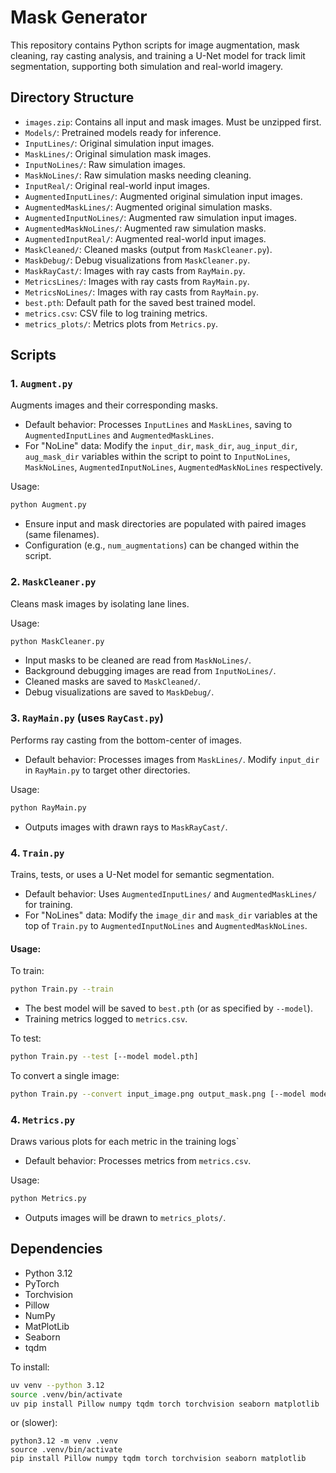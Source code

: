 # Mask Generator

This repository contains Python scripts for image augmentation, mask cleaning, ray casting analysis, and training a U-Net model for track limit segmentation, supporting both simulation and real-world imagery.

## Directory Structure

- `images.zip`: Contains all input and mask images. Must be unzipped first.
- `Models/`: Pretrained models ready for inference.
- `InputLines/`: Original simulation input images.
- `MaskLines/`: Original simulation mask images.
- `InputNoLines/`: Raw simulation images.
- `MaskNoLines/`: Raw simulation masks needing cleaning.
- `InputReal/`: Original real-world input images.
- `AugmentedInputLines/`: Augmented original simulation input images.
- `AugmentedMaskLines/`: Augmented original simulation masks.
- `AugmentedInputNoLines/`: Augmented raw simulation input images.
- `AugmentedMaskNoLines/`: Augmented raw simulation masks.
- `AugmentedInputReal/`: Augmented real-world input images.
- `MaskCleaned/`: Cleaned masks (output from `MaskCleaner.py`).
- `MaskDebug/`: Debug visualizations from `MaskCleaner.py`.
- `MaskRayCast/`: Images with ray casts from `RayMain.py`.
- `MetricsLines/`: Images with ray casts from `RayMain.py`.
- `MetricsNoLines/`: Images with ray casts from `RayMain.py`.
- `best.pth`: Default path for the saved best trained model.
- `metrics.csv`: CSV file to log training metrics.
- `metrics_plots/`: Metrics plots from `Metrics.py`.

## Scripts

### 1. `Augment.py`

Augments images and their corresponding masks.
- Default behavior: Processes `InputLines` and `MaskLines`, saving to `AugmentedInputLines` and `AugmentedMaskLines`.
- For "NoLine" data: Modify the `input_dir`, `mask_dir`, `aug_input_dir`, `aug_mask_dir` variables within the script to point to `InputNoLines`, `MaskNoLines`, `AugmentedInputNoLines`, `AugmentedMaskNoLines` respectively.

Usage:
```bash
python Augment.py
```
- Ensure input and mask directories are populated with paired images (same filenames).
- Configuration (e.g., `num_augmentations`) can be changed within the script.

### 2. `MaskCleaner.py`

Cleans mask images by isolating lane lines.

Usage:
```bash
python MaskCleaner.py
```
- Input masks to be cleaned are read from `MaskNoLines/`.
- Background debugging images are read from `InputNoLines/`.
- Cleaned masks are saved to `MaskCleaned/`.
- Debug visualizations are saved to `MaskDebug/`.

### 3. `RayMain.py` (uses `RayCast.py`)

Performs ray casting from the bottom-center of images.
- Default behavior: Processes images from `MaskLines/`. Modify `input_dir` in `RayMain.py` to target other directories.

Usage:
```bash
python RayMain.py
```
- Outputs images with drawn rays to `MaskRayCast/`.

### 4. `Train.py`

Trains, tests, or uses a U-Net model for semantic segmentation.
- Default behavior: Uses `AugmentedInputLines/` and `AugmentedMaskLines/` for training.
- For "NoLines" data: Modify the `image_dir` and `mask_dir` variables at the top of `Train.py` to `AugmentedInputNoLines` and `AugmentedMaskNoLines`.

#### Usage:

To train:
```bash
python Train.py --train
```
- The best model will be saved to `best.pth` (or as specified by `--model`).
- Training metrics logged to `metrics.csv`.

To test:
```bash
python Train.py --test [--model model.pth]
```

To convert a single image:
```bash
python Train.py --convert input_image.png output_mask.png [--model model.pth]
```

### 4. `Metrics.py`

Draws various plots for each metric in the training logs`
- Default behavior: Processes metrics from `metrics.csv`.

Usage:
```bash
python Metrics.py
```
- Outputs images will be drawn to `metrics_plots/`.

## Dependencies

- Python 3.12
- PyTorch
- Torchvision
- Pillow
- NumPy
- MatPlotLib
- Seaborn
- tqdm

To install:
```bash
uv venv --python 3.12
source .venv/bin/activate
uv pip install Pillow numpy tqdm torch torchvision seaborn matplotlib
```
or (slower):
```
python3.12 -m venv .venv
source .venv/bin/activate
pip install Pillow numpy tqdm torch torchvision seaborn matplotlib
```
